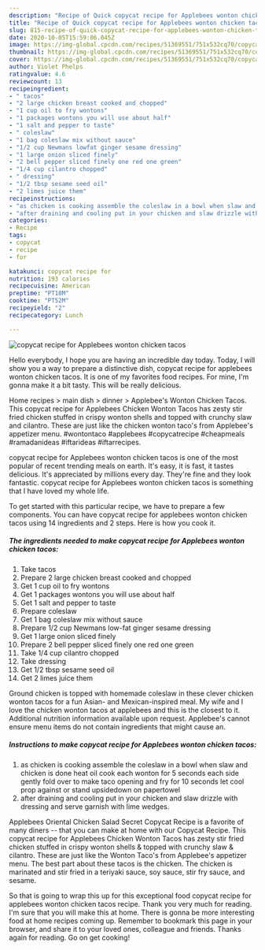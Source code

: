 ```yaml
---
description: "Recipe of Quick copycat recipe for Applebees wonton chicken tacos"
title: "Recipe of Quick copycat recipe for Applebees wonton chicken tacos"
slug: 815-recipe-of-quick-copycat-recipe-for-applebees-wonton-chicken-tacos
date: 2020-10-05T15:59:06.045Z
image: https://img-global.cpcdn.com/recipes/51369551/751x532cq70/copycat-recipe-for-applebees-wonton-chicken-tacos-recipe-main-photo.jpg
thumbnail: https://img-global.cpcdn.com/recipes/51369551/751x532cq70/copycat-recipe-for-applebees-wonton-chicken-tacos-recipe-main-photo.jpg
cover: https://img-global.cpcdn.com/recipes/51369551/751x532cq70/copycat-recipe-for-applebees-wonton-chicken-tacos-recipe-main-photo.jpg
author: Violet Phelps
ratingvalue: 4.6
reviewcount: 13
recipeingredient:
- " tacos"
- "2 large chicken breast cooked and chopped"
- "1 cup oil to fry wontons"
- "1 packages wontons you will use about half"
- "1 salt and pepper to taste"
- " coleslaw"
- "1 bag coleslaw mix without sauce"
- "1/2 cup Newmans lowfat ginger sesame dressing"
- "1 large onion sliced finely"
- "2 bell pepper sliced finely one red one green"
- "1/4 cup cilantro chopped"
- " dressing"
- "1/2 tbsp sesame seed oil"
- "2 limes juice them"
recipeinstructions:
- "as chicken is cooking assemble the coleslaw in a bowl when slaw and chicken is done heat oil cook each wonton for 5 seconds each side gently fold over to make taco opening and fry for 10 seconds let cool prop against or stand upsidedown on papertowel"
- "after draining and cooling put in your chicken and slaw drizzle with dressing and serve garnish with lime wedges."
categories:
- Recipe
tags:
- copycat
- recipe
- for

katakunci: copycat recipe for 
nutrition: 193 calories
recipecuisine: American
preptime: "PT18M"
cooktime: "PT52M"
recipeyield: "2"
recipecategory: Lunch

---
```



![copycat recipe for Applebees wonton chicken tacos](https://img-global.cpcdn.com/recipes/51369551/751x532cq70/copycat-recipe-for-applebees-wonton-chicken-tacos-recipe-main-photo.jpg)

Hello everybody, I hope you are having an incredible day today. Today, I will show you a way to prepare a distinctive dish, copycat recipe for applebees wonton chicken tacos. It is one of my favorites food recipes. For mine, I'm gonna make it a bit tasty. This will be really delicious.

Home recipes &gt; main dish &gt; dinner &gt; Applebee&#39;s Wonton Chicken Tacos. This copycat recipe for Applebees Chicken Wonton Tacos has zesty stir fried chicken stuffed in crispy wonton shells and topped with crunchy slaw and cilantro. These are just like the chicken wonton taco&#39;s from Applebee&#39;s appetizer menu. #wontontaco #applebees #copycatrecipe #cheapmeals #ramadanideas #iftarideas #iftarrecipes.

copycat recipe for Applebees wonton chicken tacos is one of the most popular of recent trending meals on earth. It's easy, it is fast, it tastes delicious. It's appreciated by millions every day. They're fine and they look fantastic. copycat recipe for Applebees wonton chicken tacos is something that I have loved my whole life.


To get started with this particular recipe, we have to prepare a few components. You can have copycat recipe for applebees wonton chicken tacos using 14 ingredients and 2 steps. Here is how you cook it.

<!--inarticleads1-->

##### The ingredients needed to make copycat recipe for Applebees wonton chicken tacos:

1. Take  tacos
1. Prepare 2 large chicken breast cooked and chopped
1. Get 1 cup oil to fry wontons
1. Get 1 packages wontons you will use about half
1. Get 1 salt and pepper to taste
1. Prepare  coleslaw
1. Get 1 bag coleslaw mix without sauce
1. Prepare 1/2 cup Newmans low-fat ginger sesame dressing
1. Get 1 large onion sliced finely
1. Prepare 2 bell pepper sliced finely one red one green
1. Take 1/4 cup cilantro chopped
1. Take  dressing
1. Get 1/2 tbsp sesame seed oil
1. Get 2 limes juice them


Ground chicken is topped with homemade coleslaw in these clever chicken wonton tacos for a fun Asian- and Mexican-inspired meal. My wife and I love the chicken wonton tacos at applebees and this is the closest to it. Additional nutrition information available upon request. Applebee&#39;s cannot ensure menu items do not contain ingredients that might cause an. 

<!--inarticleads2-->

##### Instructions to make copycat recipe for Applebees wonton chicken tacos:

1. as chicken is cooking assemble the coleslaw in a bowl when slaw and chicken is done heat oil cook each wonton for 5 seconds each side gently fold over to make taco opening and fry for 10 seconds let cool prop against or stand upsidedown on papertowel
1. after draining and cooling put in your chicken and slaw drizzle with dressing and serve garnish with lime wedges.


Applebees Oriental Chicken Salad Secret Copycat Recipe is a favorite of many diners -- that you can make at home with our Copycat Recipe. This copycat recipe for Applebees Chicken Wonton Tacos has zesty stir fried chicken stuffed in crispy wonton shells &amp; topped with crunchy slaw &amp; cilantro. These are just like the Wonton Taco&#39;s from Applebee&#39;s appetizer menu. The best part about these tacos is the chicken. The chicken is marinated and stir fried in a teriyaki sauce, soy sauce, stir fry sauce, and sesame. 

So that is going to wrap this up for this exceptional food copycat recipe for applebees wonton chicken tacos recipe. Thank you very much for reading. I'm sure that you will make this at home. There is gonna be more interesting food at home recipes coming up. Remember to bookmark this page in your browser, and share it to your loved ones, colleague and friends. Thanks again for reading. Go on get cooking!
